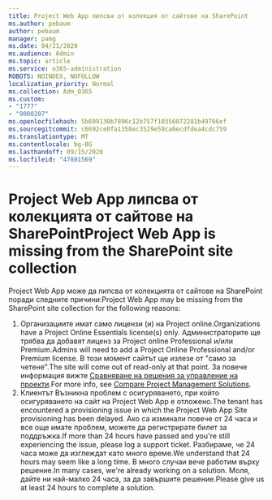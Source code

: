 ```yaml
---
title: Project Web App липсва от колекция от сайтове на SharePoint
ms.author: pebaum
author: pebaum
manager: pamg
ms.date: 04/21/2020
ms.audience: Admin
ms.topic: article
ms.service: o365-administration
ROBOTS: NOINDEX, NOFOLLOW
localization_priority: Normal
ms.collection: Adm_O365
ms.custom:
- "1777"
- "9000207"
ms.openlocfilehash: 5b699130b7896c12b757f10356072281b49766ef
ms.sourcegitcommit: c6692ce0fa1358ec3529e59ca0ecdfdea4cdc759
ms.translationtype: MT
ms.contentlocale: bg-BG
ms.lasthandoff: 09/15/2020
ms.locfileid: "47801569"
---
```

# <a name="project-web-app-is-missing-from-the-sharepoint-site-collection"></a><span data-ttu-id="e2687-102">Project Web App липсва от колекцията от сайтове на SharePoint</span><span class="sxs-lookup"><span data-stu-id="e2687-102">Project Web App is missing from the SharePoint site collection</span></span>

<span data-ttu-id="e2687-103">Project Web App може да липсва от колекцията от сайтове на SharePoint поради следните причини:</span><span class="sxs-lookup"><span data-stu-id="e2687-103">Project Web App may be missing from the SharePoint site collection for the following reasons:</span></span>

1. <span data-ttu-id="e2687-104">Организациите имат само лицензи (и) на Project online.</span><span class="sxs-lookup"><span data-stu-id="e2687-104">Organizations have a Project Online Essentials license(s) only.</span></span> <span data-ttu-id="e2687-105">Администраторите ще трябва да добавят лиценз за Project online Professional и/или Premium.</span><span class="sxs-lookup"><span data-stu-id="e2687-105">Admins will need to add a Project Online Professional and/or Premium license.</span></span> <span data-ttu-id="e2687-106">В този момент сайтът ще излезе от "само за четене".</span><span class="sxs-lookup"><span data-stu-id="e2687-106">The site will come out of read-only at that point.</span></span> <span data-ttu-id="e2687-107">За повече информация вижте [Сравняване на решения за управление на проекти](https://products.office.com/project/compare-microsoft-project-management-software?tab=1).</span><span class="sxs-lookup"><span data-stu-id="e2687-107">For more info, see [Compare Project Management Solutions](https://products.office.com/project/compare-microsoft-project-management-software?tab=1).</span></span>
2. <span data-ttu-id="e2687-108">Клиентът Възникна проблем с осигуряването, при който осигуряването на сайт на Project Web App е отложено.</span><span class="sxs-lookup"><span data-stu-id="e2687-108">The tenant has encountered a provisioning issue in which the Project Web App Site provisioning has been delayed.</span></span> <span data-ttu-id="e2687-109">Ако са изминали повече от 24 часа и все още имате проблем, можете да регистрирате билет за поддръжка.</span><span class="sxs-lookup"><span data-stu-id="e2687-109">If more than 24 hours have passed and you're still experiencing the issue, please log a support ticket.</span></span> <span data-ttu-id="e2687-110">Разбираме, че 24 часа може да изглеждат като много време.</span><span class="sxs-lookup"><span data-stu-id="e2687-110">We understand that 24 hours may seem like a long time.</span></span> <span data-ttu-id="e2687-111">В много случаи вече работим върху решение.</span><span class="sxs-lookup"><span data-stu-id="e2687-111">In many cases, we're already working on a solution.</span></span> <span data-ttu-id="e2687-112">Моля, дайте ни най-малко 24 часа, за да завършите решение.</span><span class="sxs-lookup"><span data-stu-id="e2687-112">Please give us at least 24 hours to complete a solution.</span></span>
